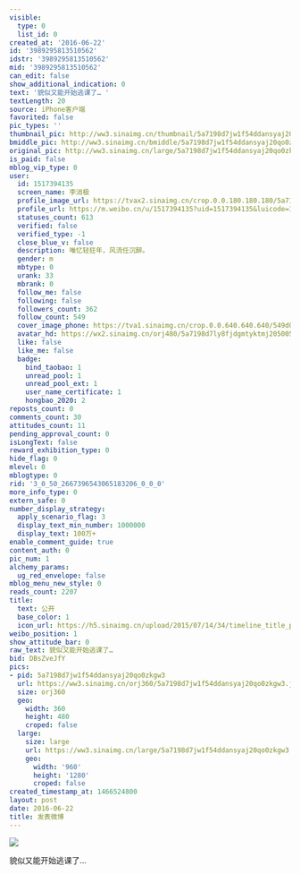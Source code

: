 ```yaml
---
visible:
  type: 0
  list_id: 0
created_at: '2016-06-22'
id: '3989295813510562'
idstr: '3989295813510562'
mid: '3989295813510562'
can_edit: false
show_additional_indication: 0
text: '貌似又能开始逃课了… '
textLength: 20
source: iPhone客户端
favorited: false
pic_types: ''
thumbnail_pic: http://ww3.sinaimg.cn/thumbnail/5a7198d7jw1f54ddansyaj20qo0zkgw3.jpg
bmiddle_pic: http://ww3.sinaimg.cn/bmiddle/5a7198d7jw1f54ddansyaj20qo0zkgw3.jpg
original_pic: http://ww3.sinaimg.cn/large/5a7198d7jw1f54ddansyaj20qo0zkgw3.jpg
is_paid: false
mblog_vip_type: 0
user:
  id: 1517394135
  screen_name: 李消极
  profile_image_url: https://tvax2.sinaimg.cn/crop.0.0.180.180.180/5a7198d7ly8fjdgmtyktmj20500500so.jpg?KID=imgbed,tva&Expires=1606399482&ssig=WBvp3QtRVs
  profile_url: https://m.weibo.cn/u/1517394135?uid=1517394135&luicode=10000011&lfid=2304131517394135_-_WEIBO_SECOND_PROFILE_WEIBO
  statuses_count: 613
  verified: false
  verified_type: -1
  close_blue_v: false
  description: 唯忆轻狂年，风流任沉醉。
  gender: m
  mbtype: 0
  urank: 33
  mbrank: 0
  follow_me: false
  following: false
  followers_count: 362
  follow_count: 549
  cover_image_phone: https://tva1.sinaimg.cn/crop.0.0.640.640.640/549d0121tw1egm1kjly3jj20hs0hsq4f.jpg
  avatar_hd: https://wx2.sinaimg.cn/orj480/5a7198d7ly8fjdgmtyktmj20500500so.jpg
  like: false
  like_me: false
  badge:
    bind_taobao: 1
    unread_pool: 1
    unread_pool_ext: 1
    user_name_certificate: 1
    hongbao_2020: 2
reposts_count: 0
comments_count: 30
attitudes_count: 11
pending_approval_count: 0
isLongText: false
reward_exhibition_type: 0
hide_flag: 0
mlevel: 0
mblogtype: 0
rid: '3_0_50_2667396543065183206_0_0_0'
more_info_type: 0
extern_safe: 0
number_display_strategy:
  apply_scenario_flag: 3
  display_text_min_number: 1000000
  display_text: 100万+
enable_comment_guide: true
content_auth: 0
pic_num: 1
alchemy_params:
  ug_red_envelope: false
mblog_menu_new_style: 0
reads_count: 2207
title:
  text: 公开
  base_color: 1
  icon_url: https://h5.sinaimg.cn/upload/2015/07/14/34/timeline_title_public_default.png
weibo_position: 1
show_attitude_bar: 0
raw_text: 貌似又能开始逃课了… ​​​
bid: DBsZveJfY
pics:
- pid: 5a7198d7jw1f54ddansyaj20qo0zkgw3
  url: https://ww3.sinaimg.cn/orj360/5a7198d7jw1f54ddansyaj20qo0zkgw3.jpg
  size: orj360
  geo:
    width: 360
    height: 480
    croped: false
  large:
    size: large
    url: https://ww3.sinaimg.cn/large/5a7198d7jw1f54ddansyaj20qo0zkgw3.jpg
    geo:
      width: '960'
      height: '1280'
      croped: false
created_timestamp_at: 1466524800
layout: post
date: 2016-06-22
title: 发表微博
---
```


![](http://ww3.sinaimg.cn/large/5a7198d7jw1f54ddansyaj20qo0zkgw3.jpg)

貌似又能开始逃课了… 

